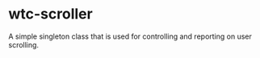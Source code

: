 # wtc-scroller
A simple singleton class that is used for controlling and reporting on user scrolling.
